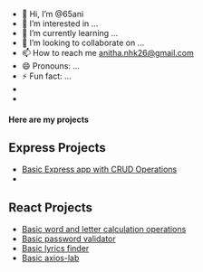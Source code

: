- 👋 Hi, I’m @65ani
- 👀 I’m interested in ...
- 🌱 I’m currently learning ...
- 💞️ I’m looking to collaborate on ...
- 📫 How to reach me anitha.nhk26@gmail.com
- 😄 Pronouns: ...
- ⚡ Fun fact: ...
-
-
 #### Here are my projects
 ## Express Projects
-  [Basic Express app with CRUD Operations](https://github.com/65ani/expressApp1)
-  

 ## React Projects
-  [Basic word and letter calculation operations](https://github.com/65ani/reactProject/tree/main/word-letter-counter)
-  [Basic password validator](https://github.com/65ani/reactProject/tree/main/passwordvalidator)
-  [Basic lyrics finder](https://github.com/65ani/reactProject/tree/main/lyrics-finder)
-  [Basic axios-lab](https://github.com/65ani/reactProject/tree/main/axios-lab)

<!---
65ani/65ani is a ✨ special ✨ repository because its `README.md` (this file) appears on your GitHub profile.
You can click the Preview link to take a look at your changes.
--->

